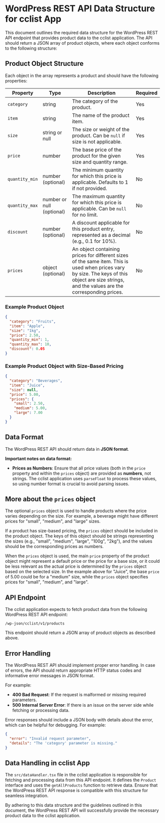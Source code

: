 # WordPress REST API Data Structure for cclist App

This document outlines the required data structure for the WordPress REST API endpoint that provides product data to the cclist application. The API should return a JSON array of product objects, where each object conforms to the following structure:

## Product Object Structure

Each object in the array represents a product and should have the following properties:

| Property       | Type             | Description                                                                 | Required |
| -------------- | ---------------- | --------------------------------------------------------------------------- | -------- |
| `category`     | string           | The category of the product.                                                | Yes      |
| `item`         | string           | The name of the product item.                                               | Yes      |
| `size`         | string or null   | The size or weight of the product. Can be `null` if size is not applicable. | Yes      |
| `price`        | number           | The base price of the product for the given size and quantity range.        | Yes      |
| `quantity_min` | number (optional) | The minimum quantity for which this price is applicable. Defaults to 1 if not provided. | No       |
| `quantity_max` | number or null (optional) | The maximum quantity for which this price is applicable. Can be `null` for no limit. | No       |
| `discount`     | number (optional) | A discount applicable for this product entry, represented as a decimal (e.g., 0.1 for 10%). | No       |
| `prices`       | object (optional) | An object containing prices for different sizes of the same item. This is used when prices vary by size. The keys of this object are size strings, and the values are the corresponding prices. | No       |

### Example Product Object

```json
{
  "category": "Fruits",
  "item": "Apple",
  "size": "1kg",
  "price": 2.50,
  "quantity_min": 1,
  "quantity_max": 10,
  "discount": 0.05
}
```

### Example Product Object with Size-Based Pricing

```json
{
  "category": "Beverages",
  "item": "Juice",
  "size": null,
  "price": 5.00,
  "prices": {
    "small": 2.50,
    "medium": 5.00,
    "large": 7.00
  }
}
```

## Data Format

The WordPress REST API should return data in **JSON format**.

**Important notes on data format:**

*   **Prices as Numbers**: Ensure that all price values (both in the `price` property and within the `prices` object) are provided as **numbers**, not strings. The cclist application uses `parseFloat` to process these values, so using number format is crucial to avoid parsing issues.

## More about the `prices` object

The optional `prices` object is used to handle products where the price varies depending on the size. For example, a beverage might have different prices for "small", "medium", and "large" sizes.

If a product has size-based pricing, the `prices` object should be included in the product object. The keys of this object should be strings representing the sizes (e.g., "small", "medium", "large", "100g", "2kg"), and the values should be the corresponding prices as numbers.

When the `prices` object is used, the main `price` property of the product object might represent a default price or the price for a base size, or it could be less relevant as the actual price is determined by the `prices` object based on the selected size. In the example above for "Juice", the base `price` of 5.00 could be for a "medium" size, while the `prices` object specifies prices for "small", "medium", and "large".

## API Endpoint

The cclist application expects to fetch product data from the following WordPress REST API endpoint:

`/wp-json/cclist/v1/products`

This endpoint should return a JSON array of product objects as described above.

## Error Handling

The WordPress REST API should implement proper error handling. In case of errors, the API should return appropriate HTTP status codes and informative error messages in JSON format.

For example:

*   **400 Bad Request**: If the request is malformed or missing required parameters.
*   **500 Internal Server Error**: If there is an issue on the server side while fetching or processing data.

Error responses should include a JSON body with details about the error, which can be helpful for debugging. For example:

```json
{
  "error": "Invalid request parameter",
  "details": "The 'category' parameter is missing."
}
```

## Data Handling in cclist App

The `src/dataHandler.tsx` file in the cclist application is responsible for fetching and processing data from this API endpoint. It defines the `Product` interface and uses the `getAllProducts` function to retrieve data. Ensure that the WordPress REST API response is compatible with this structure for seamless integration.

By adhering to this data structure and the guidelines outlined in this document, the WordPress REST API will successfully provide the necessary product data to the cclist application.